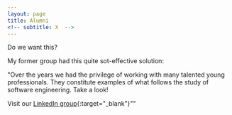 ```yaml
---
layout: page
title: Alumni
<!-- subtitle: X  -->
---
```


Do we want this? 

My former group had this quite sot-effective solution:

"Over the years we had the privilege of working with many talented young professionals. They constitute examples of what follows the study of software engineering. Take a look!

Visit our [LinkedIn group](https://www.linkedin.com/groups/4837822){:target="_blank"}""
